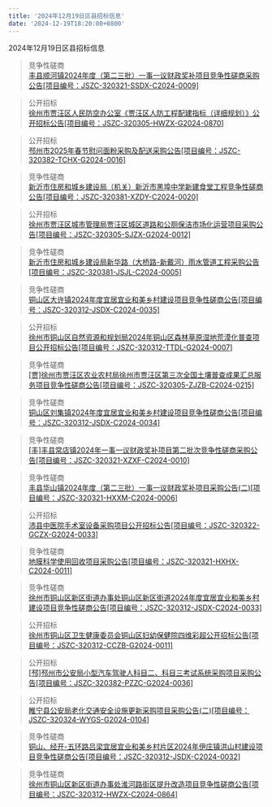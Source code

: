 ```yaml
---
title: '2024年12月19日区县招标信息'
date: '2024-12-19T18:20:00+0800'
---
```

2024年12月19日区县招标信息
<!--more-->
>竞争性磋商<br>
>[丰县顺河镇2024年度（第二三批）一事一议财政奖补项目竞争性磋商采购公告[项目编号：JSZC-320321-SSDX-C2024-0009]](http://czj.xz.gov.cn/Home/HomeDetails?type=0&articleid=491224f7-45b4-4fed-996f-64298452584c)

>公开招标<br>
>[徐州市贾汪区人民防空办公室《贾汪区人防工程配建指标（详细规划）》公开招标公告[项目编号：JSZC-320305-HWZX-G2024-0870]](http://czj.xz.gov.cn/Home/HomeDetails?type=0&articleid=c0a87534-1b55-4d2f-9d27-9c98dbbc8306)

>公开招标<br>
>[邳州市2025年春节慰问面粉采购及配送采购公告[项目编号：JSZC-320382-TCHX-G2024-0016]](http://czj.xz.gov.cn/Home/HomeDetails?type=0&articleid=94b76aa6-7da1-40d1-a32a-96f8aca047cb)

>竞争性磋商<br>
>[新沂市住房和城乡建设局（机关）新沂市黑埠中学新建食堂工程竞争性磋商公告[项目编号：JSZC-320381-XZDY-C2024-0020]](http://czj.xz.gov.cn/Home/HomeDetails?type=0&articleid=1f739eea-d8a3-43fe-99d4-b6b06c0152ba)

>公开招标<br>
>[徐州市贾汪区城市管理局贾汪区城区道路和公厕保洁市场化运营项目采购公告[项目编号：JSZC-320305-SJZX-G2024-0012]](http://czj.xz.gov.cn/Home/HomeDetails?type=0&articleid=3ab05b50-8a0f-4276-bc6c-e6feb53bf219)

>竞争性磋商<br>
>[新沂市住房和城乡建设局新华路（大桥路-新戴河）雨水管道工程采购公告[项目编号：JSZC-320381-JSJL-C2024-0005]](http://czj.xz.gov.cn/Home/HomeDetails?type=0&articleid=78445e68-6fd8-4bd3-90f9-b44d85f3f0ae)

>竞争性磋商<br>
>[铜山区大许镇2024年度宜居宜业和美乡村建设项目竞争性磋商公告[项目编号：JSZC-320312-JSDX-C2024-0035]](http://czj.xz.gov.cn/Home/HomeDetails?type=0&articleid=5d79f006-439b-4311-b934-056ad11ad801)

>公开招标<br>
>[徐州市铜山区自然资源和规划局2024年铜山区森林草原湿地荒漠化普查项目公开招标公告[项目编号：JSZC-320312-TTDL-G2024-0007]](http://czj.xz.gov.cn/Home/HomeDetails?type=0&articleid=a9d463be-232b-4fc2-855b-6ae9a3e06d0a)

>竞争性磋商<br>
>[[贾]徐州市贾汪区农业农村局徐州市贾汪区第三次全国土壤普查成果汇总服务项目竞争性磋商公告[项目编号：JSZC-320305-ZJZB-C2024-0215]](http://czj.xz.gov.cn/Home/HomeDetails?type=0&articleid=eec9bdcd-9269-4c36-8ca7-97611fcc8f0f)

>竞争性磋商<br>
>[铜山区刘集镇2024年度宜居宜业和美乡村建设项目竞争性磋商公告[项目编号：JSZC-320312-JSDX-C2024-0034]](http://czj.xz.gov.cn/Home/HomeDetails?type=0&articleid=0ec7f109-137a-4427-92b5-5c276016f953)

>竞争性磋商<br>
>[[丰]丰县常店镇2024年一事一议财政奖补项目第二批次竞争性磋商采购公告[项目编号：JSZC-320321-XZXF-C2024-0010]](http://czj.xz.gov.cn/Home/HomeDetails?type=0&articleid=81185a04-2c96-4e2b-a5e8-59e8d9ccdf03)

>竞争性磋商<br>
>[丰县华山镇2024年度（第二三批）一事一议财政奖补项目采购公告(二)[项目编号：JSZC-320321-HXXM-C2024-0006]](http://czj.xz.gov.cn/Home/HomeDetails?type=0&articleid=f35ab8b9-019d-4dd7-b3d1-b117626f86f1)

>公开招标<br>
>[沛县中医院手术室设备采购项目公开招标公告[项目编号：JSZC-320322-GCZX-G2024-0033]](http://czj.xz.gov.cn/Home/HomeDetails?type=0&articleid=5554f93f-d72a-4aa0-87b6-b719c8646cd8)

>竞争性磋商<br>
>[地膜科学使用回收项目采购公告[项目编号：JSZC-320321-HXHX-C2024-0011]](http://czj.xz.gov.cn/Home/HomeDetails?type=0&articleid=3d782e67-0568-47ea-9703-83274c19b369)

>竞争性磋商<br>
>[徐州市铜山区新区街道办事处铜山区新区街道2024年度宜居宜业和美乡村建设项目竞争性磋商公告[项目编号：JSZC-320312-JSDX-C2024-0033]](http://czj.xz.gov.cn/Home/HomeDetails?type=0&articleid=09f5299c-74f8-481c-8492-50741a53db8a)

>公开招标<br>
>[徐州市铜山区卫生健康委员会铜山区妇幼保健院四维彩超公开招标公告[项目编号：JSZC-320312-CCZB-G2024-0011]](http://czj.xz.gov.cn/Home/HomeDetails?type=0&articleid=a618996a-8b60-49c8-8cd8-60ea4a207f47)

>公开招标<br>
>[[邳]邳州市公安局小型汽车驾驶人科目二、科目三考试系统采购项目采购公告[项目编号：JSZC-320382-PZZC-G2024-0036]](http://czj.xz.gov.cn/Home/HomeDetails?type=0&articleid=fdce9e4a-831c-4a62-af29-627afde0cdcc)

>公开招标<br>
>[睢宁县公安局老化交通安全设施更新采购项目采购公告(二)[项目编号：JSZC-320324-WYGS-G2024-0104]](http://czj.xz.gov.cn/Home/HomeDetails?type=0&articleid=7dcc93fa-9089-4e2e-a366-1ed94cc3fa23)

>竞争性磋商<br>
>[铜山、经开-五环路吕梁宜居宜业和美乡村片区2024年伊庄镇洪山村建设项目竞争性磋商公告[项目编号：JSZC-320312-JSDX-C2024-0032]](http://czj.xz.gov.cn/Home/HomeDetails?type=0&articleid=e9e83fa1-e01b-4177-8b10-a5ee423e5a3c)

>竞争性磋商<br>
>[徐州市铜山区新区街道办事处淮河路街区提升改造项目竞争性磋商公告[项目编号：JSZC-320312-HWZX-C2024-0864]](http://czj.xz.gov.cn/Home/HomeDetails?type=0&articleid=10feaffb-131c-473c-a3f8-a8485b1b354d)

